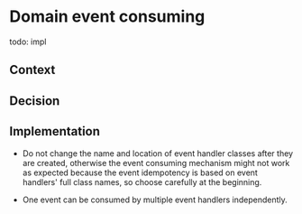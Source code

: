 # Domain event consuming

todo: impl

## Context

## Decision

## Implementation

- Do not change the name and location of event handler classes after they are created, otherwise the event consuming mechanism
  might not work as expected because the event idempotency is based on event handlers' full class names, so choose carefully at the beginning.

- One event can be consumed by multiple event handlers independently.